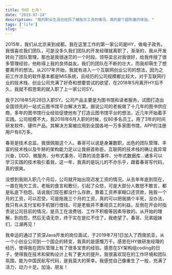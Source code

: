 ```yaml
---
title: 你好 七月！
date: "2019-07-14"
description: "我的职业生涯也经历了被拖欠工资的情况，真的是个超刺激的体验。"
tags: ['life']
slug: ''
---
```


2015年，我们从北京来到成都。我在这里工作的第一家公司是HY，做电子政务。我很喜欢我们团队，可是没多久我们团队的开发经理就离职了，渐渐的，我从开发转向了团队管理，那也是我很迷茫的一个时段。领导梁总对我很好，给我传授了很多管理经验，他称得上我的良师益友。我们的团队在不断的壮大，而我却萌生了想要离开的想法。从2017年开始，我就有进入一个互联网创业公司的想法，因为之前工作涉及的软件基本都是MIS系统，且经历的公司规模都比较大，对于互联网行业的技术栈、创业公司充满了好奇和想要尝试的欲望，在2018年5月离开HY后不久，我就不假思索的就入职了上一家公司SY。


我于2018年5月28日入职SY。公司产品主要是为图书馆和读者服务，试图打造出全国领先的一站式云图书馆平台解决方案。据说公司的老板做了十几年的图书供应商，多年的图书馆行业经验促使他有了打造云图书馆平台的想法，近几年开始着手实践。公司规模不大，我2018年6月入职的时候，仅80多名员工。用了3年的时间研发软件、硬件产品，其解决方案被应用到全国各地一万多家图书馆，APP的注册用户有8万多。

春哥是技术总监，我很佩服这个人。春哥可以说是身兼数职，出色的团队管理、丰富的技术栈以及牛掰的架构能力足以让我俯首称臣。互联网的技术栈的确让我异常兴奋，DDD、微服务、分布式事务、可靠的消息事件、分布式数据库…诸多可以学习实践的技术吸引着我，这一年，我真的是玩儿的不亦乐乎，跟着春哥写代码，真的很爽。

没想到我刚入职几个月后，公司就开始出现迟发工资的情况。从去年年底到现在，一直在拖欠工资，老板的食言和敷衍，引起了众怒，可是大部分人敢怒不敢言，都是私底下抱怨。话说我们现在都没什么存款，靠着工资养家糊口还贷款，拖我一个月的工资，可以忍受，可是拖我三个月的工资，真的可以把我搞个半死，没办法，我只有从支付宝和手机银行借钱。可是老板并不重视员工的利益，反倒在开会时指责说公司目前的情况，是员工在浪费钱、工作不积极等因素导致的。从开始的理解，到抱怨，然后无语无奈，终于实在是扛不住了，我绝望了。春哥、兄弟姐妹们，江湖再见！


我幸运的通过了资深Java开发的岗位面试，于2019年7月1日加入了西南凯亚，从一个小创业公司到一个国企的转变，我真的是感慨万千。感恩在HY做研发经理的经历，使得我在团队管理上有了很多宝贵的经验。感恩在SY架构组coding的日子，使得我在技术和架构设计上有了更大的提升。我很喜欢现在的工作环境和团队氛围，能为中国民航写代码，是我莫大的荣幸。我感觉自己像重生了一般，充满了活力，动力十足。加油，朋友！






